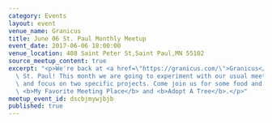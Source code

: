 ```yaml
---
category: Events
layout: event
venue_name: Granicus
title: June 06 St. Paul Monthly Meetup
event_date: 2017-06-06 18:00:00
venue_location: 408 Saint Peter St,Saint Paul,MN 55102
source_meetup_content: true
excerpt: "<p>We're back at <a href=\"https://granicus.com/\">Granicus</a>\_in downtown\
  \ St. Paul! This month we are going to experiment with our usual meeting format\
  \ and focus on two specific projects. Come join us for some food and some work on\
  \ <b>My Favorite Meeting Place</b> and <b>Adopt A Tree</b>.</p>"
meetup_event_id: dscbjmywjbjb
published: true
---
```

